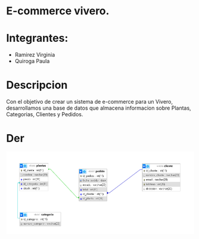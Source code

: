 # E-commerce vivero.

# Integrantes:
- Ramirez Virginia
- Quiroga Paula

# Descripcion
Con el objetivo de crear un sistema de e-commerce para un Vivero, desarrollamos una base de datos que almacena informacion sobre Plantas, Categorias, Clientes y Pedidos.

# Der

![Diagrama Entidad Relacion](/diagrama-vivero.png)
